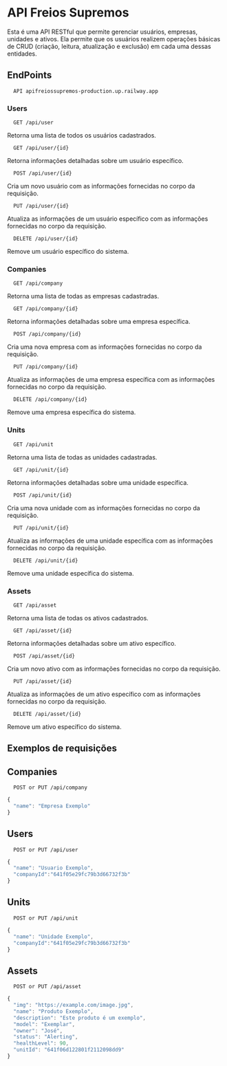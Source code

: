 
# API Freios Supremos 

Esta é uma API RESTful que permite gerenciar usuários, empresas, unidades e ativos. Ela permite que os usuários realizem operações básicas de CRUD (criação, leitura, atualização e exclusão) em cada uma dessas entidades.



## EndPoints
```http
  API apifreiossupremos-production.up.railway.app
```


### Users

```http
  GET /api/user
```
Retorna uma lista de todos os usuários cadastrados.

```http
  GET /api/user/{id}
```
Retorna informações detalhadas sobre um usuário específico.

```http
  POST /api/user/{id}
```
Cria um novo usuário com as informações fornecidas no corpo da requisição.

```http
  PUT /api/user/{id}
```
Atualiza as informações de um usuário específico com as informações fornecidas no corpo da requisição.

```http
  DELETE /api/user/{id}
```
Remove um usuário específico do sistema.

### Companies

```http
  GET /api/company
```
Retorna uma lista de todas as empresas cadastradas.

```http
  GET /api/company/{id}
```
Retorna informações detalhadas sobre uma empresa específica.

```http
  POST /api/company/{id}
```
Cria uma nova empresa com as informações fornecidas no corpo da requisição.

```http
  PUT /api/company/{id}
```
Atualiza as informações de uma empresa específica com as informações fornecidas no corpo da requisição.

```http
  DELETE /api/company/{id}
```
Remove uma empresa específica do sistema.

### Units

```http
  GET /api/unit
```
Retorna uma lista de todas as unidades cadastradas.

```http
  GET /api/unit/{id}
```
Retorna informações detalhadas sobre uma unidade específica.

```http
  POST /api/unit/{id}
```
Cria uma nova unidade com as informações fornecidas no corpo da requisição.

```http
  PUT /api/unit/{id}
```
Atualiza as informações de uma unidade específica com as informações fornecidas no corpo da requisição.

```http
  DELETE /api/unit/{id}
```
Remove uma unidade específica do sistema.

### Assets

```http
  GET /api/asset
```
Retorna uma lista de todas os ativos cadastrados.

```http
  GET /api/asset/{id}
```
Retorna informações detalhadas sobre um ativo específico.

```http
  POST /api/asset/{id}
```
Cria um novo ativo com as informações fornecidas no corpo da requisição.

```http
  PUT /api/asset/{id}
```
Atualiza as informações de um ativo específico com as informações fornecidas no corpo da requisição.

```http
  DELETE /api/asset/{id}
```
Remove um ativo específico do sistema.


## Exemplos de requisições
## Companies
```http
  POST or PUT /api/company
```

```javascript
{
  "name": "Empresa Exemplo"
}
```
## Users
```http
  POST or PUT /api/user
```

```javascript
{
  "name": "Usuario Exemplo",
  "companyId":"641f05e29fc79b3d66732f3b"
}
```
## Units
```http
  POST or PUT /api/unit
```

```javascript
{
  "name": "Unidade Exemplo",
  "companyId":"641f05e29fc79b3d66732f3b"
}
```
## Assets
```http
  POST or PUT /api/asset
```

```javascript
{
  "img": "https://example.com/image.jpg",
  "name": "Produto Exemplo",
  "description": "Este produto é um exemplo",
  "model": "Exemplar",
  "owner": "José",
  "status": "Alerting",
  "healthLevel": 90,
  "unitId": "641f06d122801f2112098dd9"
}
```



